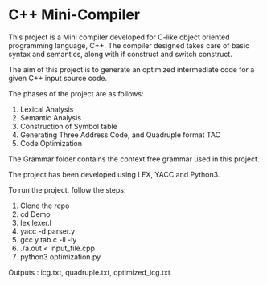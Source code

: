 # C++ Mini-Compiler 

This project is a Mini compiler developed for C-like object oriented programming language,  C++. The compiler designed takes care of basic syntax and semantics, along with if construct and switch construct.

The aim of this project is to generate an optimized intermediate code for a given C++ input source code.

The phases of the project are as follows:
1. Lexical Analysis
2. Semantic Analysis
3. Construction of Symbol table
4. Generating Three Address Code, and Quadruple format TAC
5. Code Optimization

The Grammar folder contains the context free grammar used in this project.

The project has been developed using LEX, YACC and Python3.

To run the project, follow the steps:

1. Clone the repo
2. cd Demo
3. lex lexer.l
4. yacc -d parser.y
5. gcc y.tab.c -ll -ly 
6. ./a.out < input_file.cpp 
7. python3 optimization.py

Outputs : icg.txt, quadruple.txt, optimized_icg.txt